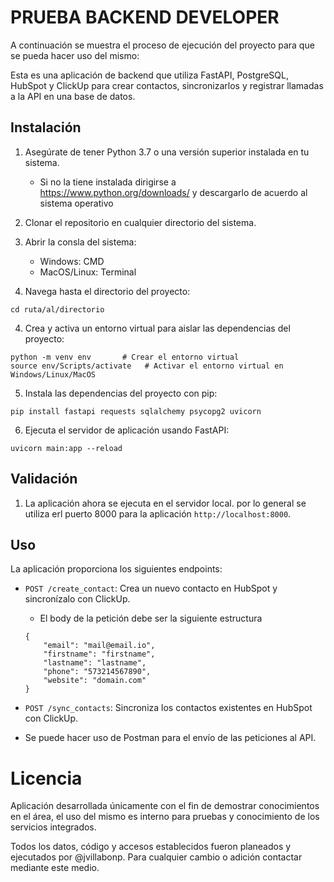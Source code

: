 # PRUEBA BACKEND DEVELOPER

A continuación se muestra el proceso de ejecución del proyecto para que se pueda hacer uso del mismo:

Esta es una aplicación de backend que utiliza FastAPI, PostgreSQL, HubSpot y ClickUp para crear contactos, sincronizarlos y registrar llamadas a la API en una base de datos.

## Instalación

1. Asegúrate de tener Python 3.7 o una versión superior instalada en tu sistema.
    - Si no la tiene instalada dirigirse a https://www.python.org/downloads/ y descargarlo de acuerdo al sistema operativo

2. Clonar el repositorio en cualquier directorio del sistema.

3. Abrir la consla del sistema:
    - Windows: CMD
    - MacOS/Linux: Terminal

4. Navega hasta el directorio del proyecto:
```
cd ruta/al/directorio
```

4. Crea y activa un entorno virtual para aislar las dependencias del proyecto:
```
python -m venv env       # Crear el entorno virtual
source env/Scripts/activate   # Activar el entorno virtual en Windows/Linux/MacOS
```

5. Instala las dependencias del proyecto con pip:
```
pip install fastapi requests sqlalchemy psycopg2 uvicorn
```

6. Ejecuta el servidor de aplicación usando FastAPI:
```
uvicorn main:app --reload
```

## Validación

1. La aplicación ahora se ejecuta en el servidor local. por lo general se utiliza erl puerto 8000 para la aplicación `http://localhost:8000`.

## Uso

La aplicación proporciona los siguientes endpoints:

- `POST /create_contact`: Crea un nuevo contacto en HubSpot y sincronízalo con ClickUp.
    * El body de la petición debe ser la siguiente estructura
    ```
    {
        "email": "mail@email.io",
        "firstname": "firstname",
        "lastname": "lastname",
        "phone": "573214567890",
        "website": "domain.com"
    }
    ```

- `POST /sync_contacts`: Sincroniza los contactos existentes en HubSpot con ClickUp.

- Se puede hacer uso de Postman para el envío de las peticiones al API.

# Licencia

Aplicación desarrollada únicamente con el fin de demostrar conocimientos en el área, el uso del mismo es interno para pruebas y conocimiento de los servicios integrados.

Todos los datos, código y accesos establecidos fueron planeados y ejecutados por @jvillabonp. Para cualquier cambio o adición contactar mediante este medio.